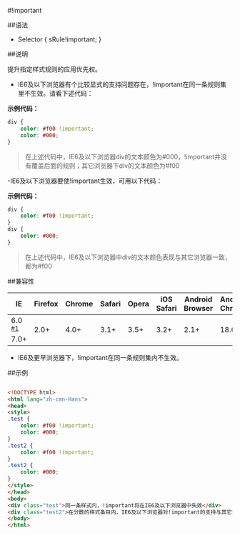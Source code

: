 #!important

##语法

- Selector { sRule!important; }


##说明

提升指定样式规则的应用优先权。

- IE6及以下浏览器有个比较显式的支持问题存在，!important在同一条规则集里不生效。请看下述代码：


**示例代码：**

```css
div {
	color: #f00 !important;
	color: #000;
}
```

>在上述代码中，IE6及以下浏览器div的文本颜色为#000，!important并没有覆盖后面的规则；其它浏览器下div的文本颜色为#f00


-IE6及以下浏览器要使!important生效，可用以下代码：


**示例代码：**

```css
div {
	color: #f00 !important;
}
div {
	color: #000;
}
```

>在上述代码中，IE6及以下浏览器中div的文本颜色表现与其它浏览器一致，都为#f00



##兼容性


<table class="compatible">
<thead>
	<tr>
		<th>IE</th>
		<th>Firefox</th>
		<th>Chrome</th>
		<th>Safari</th>
		<th>Opera</th>
		<th>iOS Safari</th>
		<th>Android Browser</th>
		<th>Android Chrome</th>
	</tr>
</thead>
<tbody>
	<tr>
		<td class="partsupport">6.0 <sup><a href="#support1">#1</a></sup></td>
		<td class="support" rowspan="2">2.0+</td>
		<td class="support" rowspan="2">4.0+</td>
		<td class="support" rowspan="2">3.1+</td>
		<td class="support" rowspan="2">3.5+</td>
		<td class="support" rowspan="2">3.2+</td>
		<td class="support" rowspan="2">2.1+</td>
		<td class="support" rowspan="2">18.0+</td>
	</tr>
	<tr>
		<td class="support">7.0+</td>
	</tr>
</tbody>
</table>


- IE6及更早浏览器下，!important在同一条规则集内不生效。


##示例

```html

<!DOCTYPE html>
<html lang="zh-cmn-Hans">
<head>
<style>
.test {
	color: #f00 !important;
	color: #000;
}
.test2 {
	color: #f00 !important;
}
.test2 {
	color: #000;
}
</style>
</head>
<body>
<div class="test">同一条样式内，!important将在IE6及以下浏览器中失效</div>
<div class="test2">在分散的样式条目内，IE6及以下浏览器对!important的支持与其它浏览器一致</div>
</body>
</html>

```
